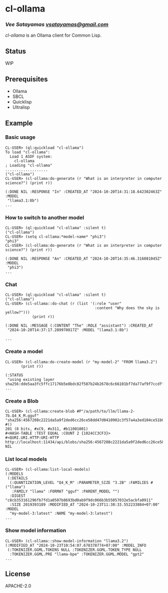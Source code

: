 # cl-ollama
### _Vee Satayamas <vsatayamas@gmail.com>_

_cl-ollama_ is an Ollama client for Common Lisp.

## Status

WIP

## Prerequisites

* Ollama
* SBCL
* Quicklisp
* Ultralisp

## Example

### Basic usage

```Lisp
CL-USER> (ql:quickload "cl-ollama")
To load "cl-ollama":
  Load 1 ASDF system:
    cl-ollama
; Loading "cl-ollama"
...................
("cl-ollama")
CL-USER> (cl-ollama:do-generate (r "What is an interpreter in computer science?") (print r))

(:DONE NIL :RESPONSE "In" :CREATED_AT "2024-10-20T14:31:18.642302463Z" :MODEL
 "llama3.1:8b")
...
```

### How to switch to another model

```Lisp
CL-USER> (ql:quickload "cl-ollama" :silent t)
("cl-ollama")
CL-USER> (setq cl-ollama:*model-name* "phi3")
"phi3"
CL-USER> (cl-ollama:do-generate (r "What is an interpreter in computer science?") (print r))

(:DONE NIL :RESPONSE "An" :CREATED_AT "2024-10-20T14:35:46.316081045Z" :MODEL
 "phi3")
...
```

### Chat

```Lisp
CL-USER> (ql:quickload "cl-ollama" :silent t)
("cl-ollama")
CL-USER> (cl-ollama::do-chat (r (list '(:role "user"
                                        :content "Why does the sky is yellow?")))
            (print r))

(:DONE NIL :MESSAGE (:CONTENT "The" :ROLE "assistant") :CREATED_AT
 "2024-10-20T14:37:17.289970817Z" :MODEL "llama3.1:8b")

...
```

### Create a model

```Lisp
CL-USER> (cl-ollama:do-create-model (r "my-model-2" "FROM llama3.2")
       (print r))

(:STATUS
 "using existing layer sha256:dde5aa3fc5ffc17176b5e8bdc82f587b24b2678c6c66101bf7da77af9f7ccdff")
...
```

### Create a Blob

```Lisp
CL-USER> (cl-ollama:create-blob #P"/a/path/to/llm/llama-2-7b.Q4_K_M.gguf" "sha256:4567208c2221da5a9f2ded6cc26ce58dd47d0410902c3f57a4a3ed104ce51b0b")
#()
201 (8 bits, #xC9, #o311, #b11001001)
#<HASH-TABLE :TEST EQUAL :COUNT 2 {1024CC3CF3}>
#<QURI.URI.HTTP:URI-HTTP http://localhost:11434/api/blobs/sha256:4567208c2221da5a9f2ded6cc26ce58dd47d0410902c3f57a4a3ed104ce51b0b>
NIL
```

### List local models

```Lisp
CL-USER> (cl-ollama:list-local-models)
(:MODELS
 (:DETAILS
  (:QUANTIZATION_LEVEL "Q4_K_M" :PARAMETER_SIZE "3.2B" :FAMILIES #("llama")
   :FAMILY "llama" :FORMAT "gguf" :PARENT_MODEL "")
  :DIGEST "c8cb353161296fb7fd1a0507b8693bd0ab9f9dc066b3b55057032e5acbfa0911"
  :SIZE 2019393189 :MODIFIED_AT "2024-10-23T11:38:33.552233884+07:00" :MODEL
  "my-model-3:latest" :NAME "my-model-3:latest")
...
```

### Show model information

```Lisp
CL-USER> (cl-ollama::show-model-information "llama3.2")
(:MODIFIED_AT "2024-10-23T10:54:07.678378774+07:00" :MODEL_INFO
 (:TOKENIZER.GGML.TOKENS NULL :TOKENIZER.GGML.TOKEN_TYPE NULL
  :TOKENIZER.GGML.PRE "llama-bpe" :TOKENIZER.GGML.MODEL "gpt2"
...
```

## License

APACHE-2.0
